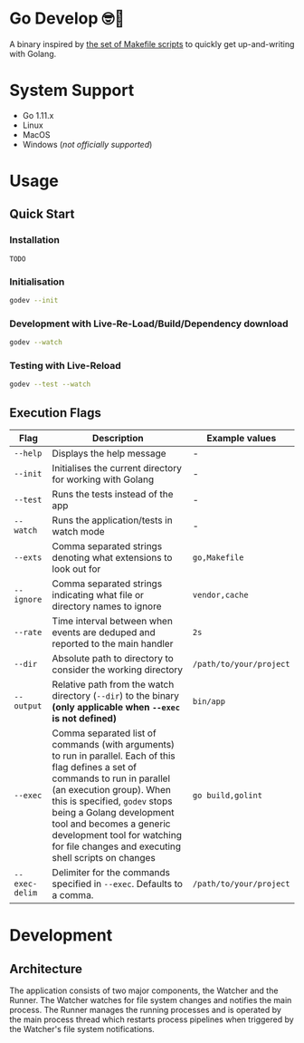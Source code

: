 # Go Develop 🤓💾
A binary inspired by [the set of Makefile scripts](../) to quickly get up-and-writing with Golang.

# System Support
- Go 1.11.x
- Linux
- MacOS
- Windows (*not officially supported*)

# Usage

## Quick Start

### Installation

`TODO`

### Initialisation

```sh
godev --init
```

### Development with Live-Re-Load/Build/Dependency download

```sh
godev --watch
```

### Testing with Live-Reload

```sh
godev --test --watch
```

## Execution Flags

| Flag | Description | Example values |
| --- | --- | --- |
| `--help` | Displays the help message | - |
| `--init` | Initialises the current directory for working with Golang | - |
| `--test` | Runs the tests instead of the app | - |
| `--watch` | Runs the application/tests in watch mode | - |
| `--exts` | Comma separated strings denoting what extensions to look out for | `go,Makefile` |
| `--ignore` | Comma separated strings indicating what file or directory names to ignore | `vendor,cache` |
| `--rate` | Time interval between when events are deduped and reported to the main handler | `2s` |
| `--dir` | Absolute path to directory to consider the working directory | `/path/to/your/project` |
| `--output` | Relative path from the watch directory (`--dir`) to the binary **(only applicable when `--exec` is not defined)**  | `bin/app` |
| `--exec` | Comma separated list of commands (with arguments) to run in parallel. Each of this flag defines a set of commands to run in parallel (an execution group). When this is specified, `godev` stops being a Golang development tool and becomes a generic development tool for watching for file changes and executing shell scripts on changes | `go build,golint` |
| `--exec-delim` | Delimiter for the commands specified in `--exec`. Defaults to a comma. | `/path/to/your/project` |

# Development

## Architecture
The application consists of two major components, the Watcher and the Runner. The Watcher watches for file system changes and notifies the main process. The Runner manages the running processes and is operated by the main process thread which restarts process pipelines when triggered by the Watcher's file system notifications.
